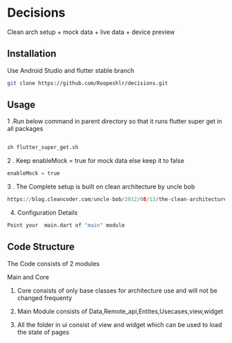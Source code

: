 # Decisions

Clean arch setup + mock data + live data + device preview

## Installation

Use Android Studio and flutter stable branch 

```bash
git clone https://github.com/Roopeshlr/decisions.git
```

## Usage

1 .Run below command in parent directory so that it runs flutter super get in all packages


```python

sh flutter_super_get.sh
```
2 . Keep enableMock = true for mock data else keep it to false


```python
enableMock = true
```

3 . The Complete setup is built on clean architecture by uncle bob 


```python
https://blog.cleancoder.com/uncle-bob/2012/08/13/the-clean-architecture.html
```

4. Configuration Details


```python
Point your  main.dart of "main" module 
```


## Code Structure

The Code consists of 2 modules

Main and Core

1. Core consists of only base classes for architecture use and will not be changed frequenty

2. Main Module consists of  Data,Remote_api,Entites,Usecases,view,widget

3. All the folder in ui consist of view and widget which can be used to load the state of pages 


 




 
